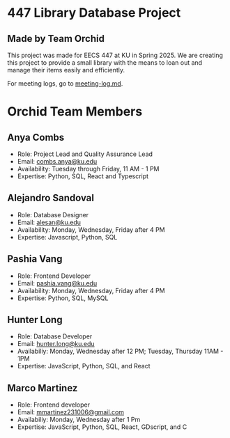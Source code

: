 # 447 Library Database Project
## Made by Team Orchid
This project was made for EECS 447 at KU in Spring 2025. We are creating this project to provide a small library with the means to loan out and manage their items easily and efficiently.

For meeting logs, go to [meeting-log.md](https://github.com/combs-a/447-orchid/blob/main/meeting-log.md).

# Orchid Team Members

## Anya Combs
- Role: Project Lead and Quality Assurance Lead
- Email: combs.anya@ku.edu
- Availability: Tuesday through Friday, 11 AM - 1 PM
- Expertise: Python, SQL, React and Typescript

## Alejandro Sandoval
- Role: Database Designer
- Email: alesan@ku.edu
- Availability: Monday, Wednesday, Friday after 4 PM
- Expertise: Javascript, Python, SQL


## Pashia Vang
- Role: Frontend Developer
- Email: pashia.vang@ku.edu
- Availability: Monday, Wednesday, Friday after 4 PM
- Expertise: Python, SQL, MySQL

## Hunter Long
- Role: Database Developer
- Email: hunter.long@ku.edu
- Availabiliy: Monday, Wednesday after 12 PM; Tuesday, Thursday 11AM - 1PM
- Expertise: JavaScript, Python, SQL, and React
## Marco Martinez
- Role: Frontend developer
- Email: mmartinez231006@gmail.com
- Availabiliy: Monday, Wednesday after 1 Pm
- Expertise: JavaScript, Python, SQL, React, GDscript, and C
